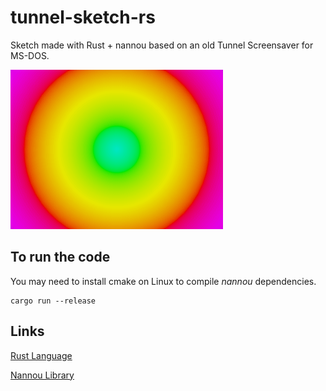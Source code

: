 # tunnel-sketch-rs
Sketch made with Rust + nannou based on an old Tunnel Screensaver for MS-DOS.

![](tunnel-sketch-rs.gif)

## To run the code
You may need to install cmake on Linux to compile _nannou_ dependencies.
```
cargo run --release
```

## Links
[Rust Language](https://www.rust-lang.org/)

[Nannou Library](https://nannou.cc/)
